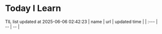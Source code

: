 # Today I Learn 
TIL list updated at 2025-06-06 02:42:23
| name | url | updated time |
| :--- | -- | -- |
